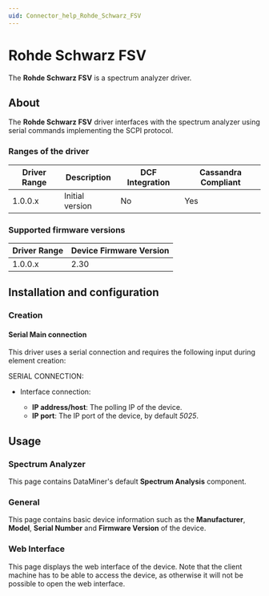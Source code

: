 ```yaml
---
uid: Connector_help_Rohde_Schwarz_FSV
---
```


# Rohde Schwarz FSV

The **Rohde Schwarz FSV** is a spectrum analyzer driver.

## About

The **Rohde Schwarz FSV** driver interfaces with the spectrum analyzer using serial commands implementing the SCPI protocol.

### Ranges of the driver

| **Driver Range** | **Description** | **DCF Integration** | **Cassandra Compliant** |
|------------------|-----------------|---------------------|-------------------------|
| 1.0.0.x          | Initial version | No                  | Yes                     |

### Supported firmware versions

| **Driver Range** | **Device Firmware Version** |
|------------------|-----------------------------|
| 1.0.0.x          | 2.30                        |

## Installation and configuration

### Creation

#### Serial Main connection

This driver uses a serial connection and requires the following input during element creation:

SERIAL CONNECTION:

- Interface connection:

  - **IP address/host**: The polling IP of the device.
  - **IP port**: The IP port of the device, by default *5025*.

## Usage

### Spectrum Analyzer

This page contains DataMiner's default **Spectrum Analysis** component.

### General

This page contains basic device information such as the **Manufacturer**, **Model**, **Serial Number** and **Firmware Version** of the device.

### Web Interface

This page displays the web interface of the device. Note that the client machine has to be able to access the device, as otherwise it will not be possible to open the web interface.
